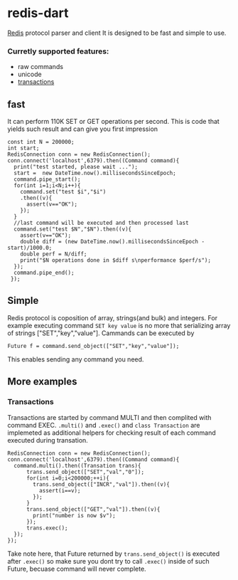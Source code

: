 redis-dart
============

[Redis](http://redis.io/) protocol  parser and client
It is designed to be fast and simple to use.

### Curretly supported features:
* raw commands
* unicode
* [transactions](http://redis.io/topics/transactions)


## fast
It can perform  110K SET or GET operations per second.
This is code that yields such result and can give you first impression

    const int N = 200000;
    int start;
    RedisConnection conn = new RedisConnection();
    conn.connect('localhost',6379).then((Command command){
      print("test started, please wait ...");
      start =  new DateTime.now().millisecondsSinceEpoch;
      command.pipe_start();
      for(int i=1;i<N;i++){ 
        command.set("test $i","$i")
        .then((v){
          assert(v=="OK");
        });
      }
      //last command will be executed and then processed last
      command.set("test $N","$N").then((v){
        assert(v=="OK"); 
        double diff = (new DateTime.now().millisecondsSinceEpoch - start)/1000.0;
        double perf = N/diff;
        print("$N operations done in $diff s\nperformance $perf/s");
      });
      command.pipe_end();
     });

## Simple

Redis protocol is coposition of array, strings(and bulk) and integers.
For example executing command `SET key value` is no more that serializing
array of strings ["SET","key","value"]. Cammands can be executed by

    Future f = command.send_object(["SET","key","value"]);

This enables sending any command you need.

## More examples

### Transactions

Transactions are started by command MULTI and then complited with command EXEC.
`.multi()` and `.exec()` and `class Transaction` are implemeted as
additional helpers for checking result of each command executed during transation.

    RedisConnection conn = new RedisConnection();
    conn.connect('localhost',6379).then((Command command){    
      command.multi().then((Transation trans){
          trans.send_object(["SET","val","0"]);
          for(int i=0;i<200000;++i){
            trans.send_object(["INCR","val"]).then((v){
              assert(i==v);
            });
          }
          trans.send_object(["GET","val"]).then((v){
            print("number is now $v");
          });
          trans.exec();
      });
    });

Take note here, that Future returned by `trans.send_object()` is executed after 
`.exec()` so make sure you dont try to call `.exec()` inside of such Future, becuase
command will never complete. 

